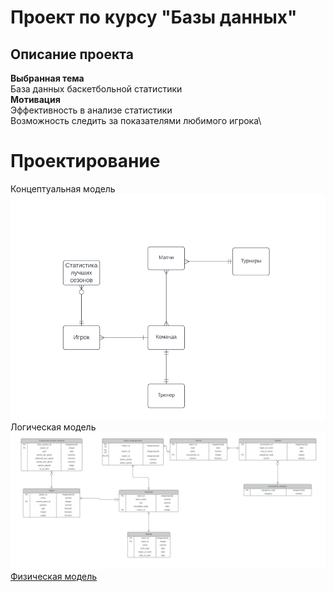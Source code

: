 # **Проект по курсу "Базы данных"**
## **Описание проекта**
**Выбранная тема**\
База данных баскетбольной статистики\
**Мотивация**\
Эффективность в анализе статистики\
Возможность следить за показателями любимого игрока\
# **Проектирование**
Концептуальная модель\
![Концептуальная модель](models/concept_model.png)\
Логическая модель\
![логическая модель](models/logic_model.png)\
[Физическая модель](https://github.com/gl-egor/database-of-statistics/edit/main/models/physical_model.pdf)

